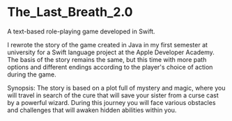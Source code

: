 # The_Last_Breath_2.0
A text-based role-playing game developed in Swift.

I rewrote the story of the game created in Java in my first semester at university for a Swift language project at the Apple Developer Academy. The basis of the story remains the same, but this time with more path options and different endings according to the player's choice of action during the game. 

Synopsis: The story is based on a plot full of mystery and magic, where you will travel in search of the cure that will save your sister from a curse cast by a powerful wizard. During this journey you will face various obstacles and challenges that will awaken hidden abilities within you.
